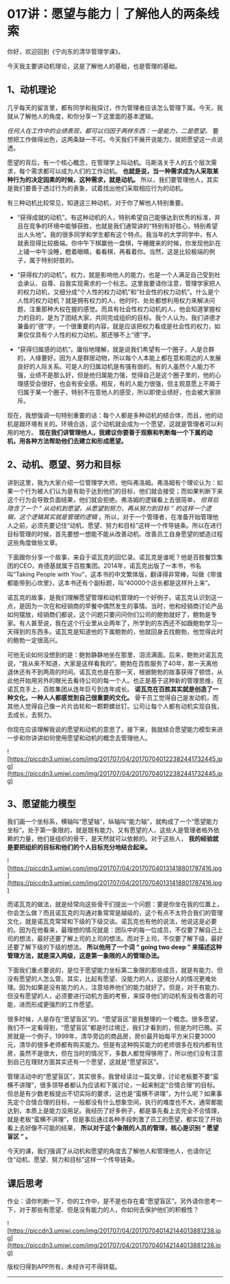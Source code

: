 # 017讲：愿望与能力｜了解他人的两条线索

你好，欢迎回到《宁向东的清华管理学课》。

今天我主要讲动机理论，这是了解他人的基础，也是管理的基础。

## 1、动机理论

几乎每天的留言里，都有同学和我探讨，作为管理者应该怎么管理下属。今天，我就从了解他人的角度，和你分享一下这里面的基本逻辑。

 *任何人在工作中的业绩表现，都可以归因于两样东西：一是能力，二是愿望。* 要想把工作做得出色，这两条缺一不可。今天我们不展开说能力，就把愿望这一点说透。

愿望的背后，有一个核心概念，在管理学上叫动机。马斯洛关于人的五个层次需求，每个需求都可以成为人们的工作动机。 **也就是说，当一种需求成为人采取某种行为的决定因素的时候，这种需求，就是动机。** 所以，我们要管理他人，其实是我们要善于透过行为的表象，试着找出他们采取相应行为的动机。

有三种动机比较常见，知道这三种动机，对于你了解他人特别重要。

* “获得成就的动机”。有这种动机的人，特别希望自己能够达到优秀的标准，并且在竞争的环境中能够获胜，也就是我们通常讲的“特别有好胜心，特别希望出人头地”。我的很多同学和学生都有这个特点。我当年的大学同学中，有人就表现得比较极端。你中午下棋赢他一盘棋，午睡醒来的时候，你发现他趴在上铺一中午没睡，瞪着眼睛，看看棋，再看着你。当然，这是比较极端的例子，属于特别好胜的。

* “获得权力的动机”。权力，就是影响他人的能力，也是一个人满足自己受到社会承认、自尊、自我实现需求的一个标志。这里我要请你注意，管理学家把人的权力动机，又细分成“个人性的权力动机”和“社会性的权力动机”。什么是个人性的权力动机？就是拥有权力的人，他时时、处处都想利用权力来解决问题，注重那种大权在握的感觉。而具有社会性权力动机的人，他会知道掌握权力的目的，是为了团结大家，共同完成组织的目标。我个人认为，我们讲德才兼备的“德”字，一个很重要的内容，就是应该把权力看成是社会性的权力，如果仅仅具有个人性的权力动机，那还够不上“德”字。

* “获得归属感的动机”。庸俗地理解，就是说我们希望有一个圈子，人是合群的，人缘要好。因为人是群居动物，所以每个人本能上都在意和周边的人发展良好的人际关系。可是人的归属动机是有强有弱的，有的人虽然个人能力不强，业绩不是那么好，但是他归属能力强，觉得自己是这个圈子里的，他的心理感受会很好，也会有安全感。相反，有的人能力很强，但主观意愿上不屑于归属于某一个圈子，特别不在意他人的感受，所以即使业绩好，也会被大家排斥。

现在，我想强调一句特别重要的话：每个人都是多种动机的结合体，而且，他的动机是跟环境有关的。环境合适，这个动机就会成为一个愿望，这就是管理者可以利用的地方。 **现在我们讲管理他人，我建议你要善于观察和判断每一个下属的动机，用各种方法帮助他们去建立和形成愿望。**

## 2、动机、愿望、努力和目标

讲到这里，我为大家介绍一位管理学大师，他叫弗洛姆。弗洛姆有个理论认为：如果一个行为被人们认为是有助于达到他们的目标，他们就会接受；而如果判断下来这个行为会导致负面结果，他们就会拒绝。弗洛姆的逻辑看上去很简单， *但背后隐含了一个 “ 从动机到愿望，从愿望到努力，再从努力到目标 ” 的这样一个逻辑，这个逻辑其实就是管理的逻辑* 。所以，对于一个管理者，在准备开始管理他人之前，必须先要记住“动机、愿望、努力和目标”这样一个传导链条。所以在进行目标管理的时候，首先要想一想能不能从改善动机、改善员工自身愿望的塑造过程这些角度做些文章。

下面跟你分享一个故事，来自于诺瓦克的回忆录。诺瓦克是谁呢？他是百胜餐饮集团的CEO，肯德基就属于百胜集团。2014年，诺瓦克出版了一本书，书名叫“Taking People with You”，这本书的中文繁体版，翻译得非常棒，叫做《带谁都能带到心坎里》，这本书还有个副标题，叫“40000个店长都是这样升上来”。

诺瓦克的故事，是我们理解愿望管理和动机管理的一个好例子。诺瓦克认识到这一点，是因为一次在和经销商的早餐中偶然发生的事情。当时，他和经销商讨论产品如何摆放，经销商们都说，这个问题只要问问你们公司的鲍勃就好了，鲍勃是专家。有人甚至说，我在这个行业里从业两年了，所学到的东西还不如跟鲍勃学习一天得到的东西多。诺瓦克是知道他的下属鲍勃的，他就回身去找鲍勃，他觉得此时的鲍勃一定很高兴。

可他无论如何没想到的是：鲍勃静静地坐在那里、泪流满面。后来，鲍勃对诺瓦克说，“我从来不知道，大家是这样看我的”。鲍勃在百胜服务了40年，那一天离他退休还有不到两周的时间。诺瓦克也是在那一天，根据鲍勃的故事获得了顿悟，从此他开始用另外的眼光去看待公司的每一个人。也正是基于这种新的管理思维，在诺瓦克手上，百胜集团从连年巨亏到连年成长。 **诺瓦克在百胜其实就是创造了一种文化，一种人人都感觉到自己很重要的文化。** 骨干员工觉得自己是发动机，而其他人觉得自己像一片片齿轮和一颗颗螺丝钉。公司让每个人都有动机实现自我，去成长，去努力。

你现在应该理解我说的愿望和动机的意思了，接下来，我就结合愿望能力模型来进一步和你讲讲如何使用愿望和动机的概念去管理他人。

![https://piccdn3.umiwi.com/img/201707/04/201707040122382441732445.jpg](https://piccdn3.umiwi.com/img/201707/04/201707040122382441732445.jpg)

## 3、愿望能力模型

我们画一个坐标系，横轴叫“愿望轴”，纵轴叫“能力轴”，就构成了一个“愿望能力坐标”。处于第一象限的，就是既有能力、又有愿望的人，这些人是管理者格外依赖的力量，他们是组织的骨干，是天然就可以依赖的。对于这些人， **我的经验就是要把组织的目标和他们的个人目标充分地结合起来。**

![https://piccdn3.umiwi.com/img/201707/04/201707040131418801787416.jpg](https://piccdn3.umiwi.com/img/201707/04/201707040131418801787416.jpg)

而诺瓦克的做法，就是经常向这些骨干们提出一个问题：要是你坐在我的位置上，你会怎么做？而且诺瓦克的沟通对象常常是越级的，这个有点不太符合我们的管理文化，就是诺瓦克常常和下级的下级交谈。诺瓦克也有他的说法，他说这是必要的。因为在他看来，最理想的情况就是：团队中的每一位成员，不仅要了解自己上司的想法，最好还要了解上司的上司的想法。而对于上司，不仅要了解下级，最好还要了解下级的下级的想法。 **所以他用了一个词 “ going two deep ” 来描述这种管理方法，就是深入两级，这是第一象限的人的管理办法。**

下面我们重点要说的，是位于愿望能力坐标第二象限的那些成员，就是有能力、但没有愿望的人怎么管。其实，比起有愿望、没能力的人，这部分人的情况更难处理。因为如果是没有能力的人，注意培养他们的能力就好了。但是，对于有能力、但没有愿望的人，必须要进行动机方面的考察，来探寻他们的动机有没有改善的可能，进而形成更强烈的工作愿望。

很多时候，人是存在“愿望盲区”的。“愿望盲区”是我整理的一个概念。很多愿望，我们不一定看得到，“愿望盲区”都是时过境迁，我们才看到的，但是为时已晚。买房就是一个例子，1999年，清华旁边的商品房，房价最开始每平方米只要3000元，清华的很多老师都有购买能力。但是有这种购买能力的老师很多在校内都有住房，虽然不是很大，但在当时的情况下，多数人都觉得够用了，所以他们没有注意到自己在理财方面其实还有一个愿望，这就是“愿望盲区”。

管理活动中的“愿望盲区”，其实很多。我曾经读过一篇文章，讨论老板要不要“蛮横不讲理”，很多领导者都认为应该和下属讨论，一起来制定“合情合理”的目标。但总是有少数老板提出不切实际的要求，这也是“蛮横不讲理”，为什么呢？如果事先定个合情合理的目标，一般都没有什么想象空间，执行的难度也不大，通常都能达到，本质上是能力没用足。我经历了好多例子，都是事先看上去完全不合情理，就是老板“蛮横不讲理”，但是事后通过各种手段刺激了员工的愿望，都实现了开始看上去好像不可能的结果， **所以对于这个象限的人员的管理，核心是识别 “ 愿望盲区 ” 。**

今天的课，我们强调了从动机和愿望的角度去了解他人和管理他人，也请你记住“动机、愿望、努力和目标”这样一个传导链条。

## 课后思考

作业：请你判断一下，你的工作中，是不是也存在着“愿望盲区”。另外请你思考一下，对于那些有愿望、但是没有能力的人，你如何去保护他们的积极性？

![https://piccdn3.umiwi.com/img/201707/04/201707040142144013881238.jpg](https://piccdn3.umiwi.com/img/201707/04/201707040142144013881238.jpg)

版权归得到APP所有，未经许可不得转载。

---
